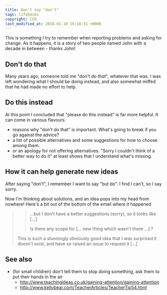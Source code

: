```yaml
---
title: Don't say "don't"
tags: lifehacks
copyright: CC0
last_modified_at: 2018-01-10 16:18:31 +0000
---
```


This is something I try to remember when reporting problems and asking for change.  As it happens, it is a story of two people named John with a decade in between - thanks John!

## Don't do that

Many years ago, someone told me "don't do *that*", whatever that was.  I was left wondering what I should be doing instead, and also somewhat miffed that he had made no effort to help.

## Do this instead

At this point I concluded that "please do this instead" is far more helpful.  It can come in various flavours.

* reasons why "don't do that" is important.  What's going to break if you go against the advice?
* a list of possible alternatives and some suggestions for how to choose among them.
* or an apology for not offering alternatives.  "Sorry I couldn't think of a better way to do it" at least shows that I understand what's missing.

## How it can help generate new ideas

After saying "don't", I remember I want to say "but do".  I find I can't, so I say sorry.

Now I'm thinking about solutions, and an idea pops into my head from nowhere!  Here's a bit out of the bottom of the email where it happened

> > ...but I don't have a better suggestions (sorry), so it looks like [...]
> >
> > Is there any scope for [... new thing which wasn't there ...] ?
>
> This is such a stunningly obviously good idea that I was surprised
> it doesn't exist, and have so raised an issue to request it [...]

## See also

* (for small children) don't tell them to stop doing something, ask them to put their hands in the air
  * http://www.teachingideas.co.uk/gaining-attention/gaining-attention
  * http://www.kellybear.com/TeacherArticles/TeacherTip54.html

